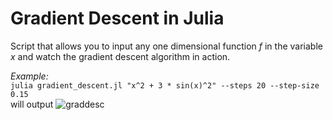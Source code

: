 # Gradient Descent in Julia
Script that allows you to input any one dimensional function $f$ in the variable $x$ and watch the gradient descent algorithm in action.

*Example:*\
```julia gradient_descent.jl "x^2 + 3 * sin(x)^2" --steps 20 --step-size 0.15```\
will output
![graddesc](test_img.svg)
